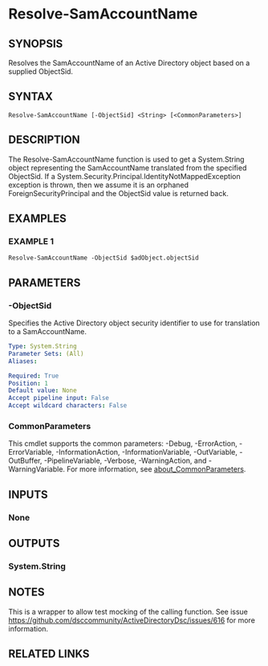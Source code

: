 
# Resolve-SamAccountName

## SYNOPSIS
Resolves the SamAccountName of an Active Directory object based on a supplied ObjectSid.

## SYNTAX

```
Resolve-SamAccountName [-ObjectSid] <String> [<CommonParameters>]
```

## DESCRIPTION
The Resolve-SamAccountName function is used to get a System.String object representing the SamAccountName
translated from the specified ObjectSid.
If a System.Security.Principal.IdentityNotMappedException exception
is thrown, then we assume it is an orphaned ForeignSecurityPrincipal and the ObjectSid value is returned back.

## EXAMPLES

### EXAMPLE 1
```
Resolve-SamAccountName -ObjectSid $adObject.objectSid
```

## PARAMETERS

### -ObjectSid
Specifies the Active Directory object security identifier to use for translation to a SamAccountName.

```yaml
Type: System.String
Parameter Sets: (All)
Aliases:

Required: True
Position: 1
Default value: None
Accept pipeline input: False
Accept wildcard characters: False
```

### CommonParameters
This cmdlet supports the common parameters: -Debug, -ErrorAction, -ErrorVariable, -InformationAction, -InformationVariable, -OutVariable, -OutBuffer, -PipelineVariable, -Verbose, -WarningAction, and -WarningVariable. For more information, see [about_CommonParameters](http://go.microsoft.com/fwlink/?LinkID=113216).

## INPUTS

### None
## OUTPUTS

### System.String
## NOTES
This is a wrapper to allow test mocking of the calling function.
See issue https://github.com/dsccommunity/ActiveDirectoryDsc/issues/616 for more information.

## RELATED LINKS

